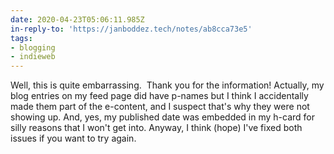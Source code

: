 ```yaml
---
date: 2020-04-23T05:06:11.985Z
in-reply-to: 'https://janboddez.tech/notes/ab8cca73e5'
tags:
- blogging
- indieweb
---
```


Well, this is quite embarrassing. &nbsp;Thank you for the information! Actually, my blog entries on my feed page did have p-names but I think I accidentally made them part of the e-content, and I suspect that's why they were not showing up.    And, yes, my published date was embedded in my h-card for silly reasons that I won't get into.     Anyway, I think (hope) I've fixed both issues if you want to try again.
